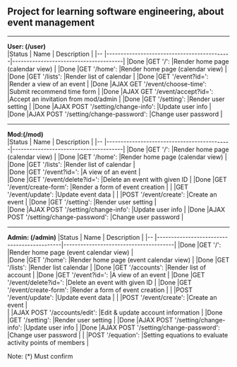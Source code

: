 ## Project for learning software engineering, about event management
***
**User:	(/user)**  
|Status    | Name 					| Description 				|
|--    	   |--------------------------------------------|---------------------------------------|
|Done	   |GET '/': 					|Render home page (calendar view)  	|
|Done	   |GET '/home': 				|Render home page (calendar view)  	|
|Done	   |GET '/lists': 				|Render list of calendar		| 
|Done	   |GET '/event?id=': 				|Render a view of an event  		|
|Done	   |AJAX GET '/event/choose-time':		|Submit recommend time form  		|
|Done	   |AJAX GET '/event/accept?id=':		|Accept an invitation from mod/admin  	|
|Done	   |GET '/setting':				|Render user setting  			|
|Done	   |AJAX POST '/setting/change-info':		|Update user info  			|
|Done	   |AJAX POST '/setting/change-password':	|Change user password  			|
***
**Mod:(/mod)**  
|Status    | Name 					| Description 				|
|--    	   |--------------------------------------------|---------------------------------------|
|Done	   |GET '/': 					|Render home page (calendar view)  	|
|Done	   |GET '/home': 				|Render home page (calendar view)  	|
|Done	   |GET '/lists': 				|Render list of calendar  		|	
|Done	   |GET '/event?id=': 				|A view of an event			|  
|Done	   |GET '/event/delete?id=':			|Delete an event with given ID  	|
|Done	   |GET '/event/create-form':			|Render a form of event creation  	|
|	   |GET '/event/update':			|Update event data  			|
|	   |POST '/event/create':			|Create an event  			|
|Done	   |GET '/setting':				|Render user setting			|  
|Done	   |AJAX POST '/setting/change-info':		|Update user info  			|
|Done	   |AJAX POST '/setting/change-password':	|Change user password  			|
***
**Admin: (/admin)** 
|Status    | Name 					| Description 				|
|--    	   |--------------------------------------------|---------------------------------------|
|Done	   |GET '/': 					|Render home page (event calendar view)	|  
|Done	   |GET '/home': 				|Render home page (event calendar view) | 
|Done	   |GET '/lists': 				|Render list calendar  			|
|Done	   |GET '/accounts':				|Render list of account  		|
|Done	   |GET '/event?id=': 				|A view of an event  			|
|Done	   |GET '/event/delete?id=':			|Delete an event with given ID  	|
|Done	   |GET '/event/create-form':			|Render a form of event creation  	|
|      	   |POST '/event/update':			|Update event data  			|
|      	   |POST '/event/create':			|Create an event  			|	
|     	   |AJAX POST '/accounts/edit':			|Edit & update account information  	|
|Done	   |GET '/setting':				|Render user setting  			|
|Done	   |AJAX POST '/setting/change-info':		|Update user info  			|
|Done	   |AJAX POST '/setting/change-password':	|Change user password  			|
|	   |POST '/equation':				|Setting equations to evaluate activity points of members |

Note: (*) Must confirm  
